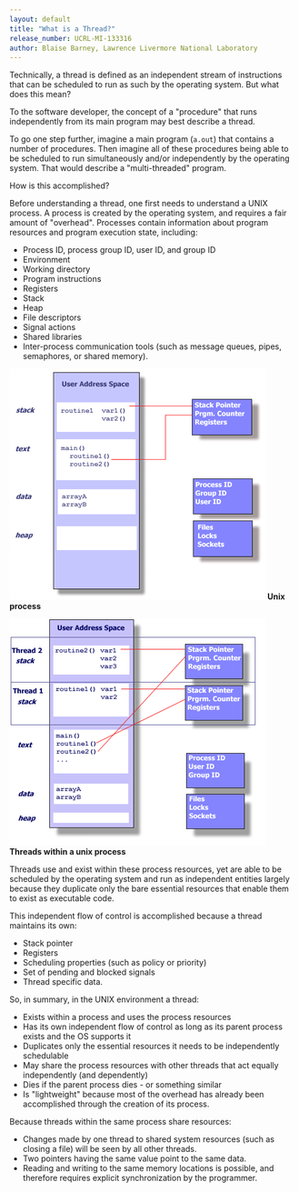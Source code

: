 ```yaml
---
layout: default
title: "What is a Thread?"
release_number: UCRL-MI-133316
author: Blaise Barney, Lawrence Livermore National Laboratory
---
```


Technically, a thread is defined as an independent stream of instructions that can be scheduled to run as such by the operating system. But what does this mean?

To the software developer, the concept of a "procedure" that runs independently from its main program may best describe a thread.

To go one step further, imagine a main program (`a.out`) that contains a number of procedures. Then imagine all of these procedures being able to be scheduled to run simultaneously and/or independently by the operating system. That would describe a "multi-threaded" program.

How is this accomplished?

Before understanding a thread, one first needs to understand a UNIX process. A process is created by the operating system, and requires a fair amount of "overhead". Processes contain information about program resources and program execution state, including:

* Process ID, process group ID, user ID, and group ID
* Environment
* Working directory
* Program instructions
* Registers
* Stack
* Heap
* File descriptors
* Signal actions
* Shared libraries
* Inter-process communication tools (such as message queues, pipes, semaphores, or shared memory).

![Process caption="TEST"](images/process.gif)
**Unix process**

![Threads caption="TEST2"](images/thread.gif)
**Threads within a unix process**

Threads use and exist within these process resources, yet are able to be scheduled by the operating system and run as independent entities largely because they duplicate only the bare essential resources that enable them to exist as executable code.

This independent flow of control is accomplished because a thread maintains its own:
* Stack pointer
* Registers
* Scheduling properties (such as policy or priority)
* Set of pending and blocked signals
* Thread specific data.

So, in summary, in the UNIX environment a thread:
* Exists within a process and uses the process resources
* Has its own independent flow of control as long as its parent process exists and the OS supports it
* Duplicates only the essential resources it needs to be independently schedulable
* May share the process resources with other threads that act equally independently (and dependently)
* Dies if the parent process dies - or something similar
* Is "lightweight" because most of the overhead has already been accomplished through the creation of its process.

Because threads within the same process share resources:
* Changes made by one thread to shared system resources (such as closing a file) will be seen by all other threads.
* Two pointers having the same value point to the same data.
* Reading and writing to the same memory locations is possible, and therefore requires explicit synchronization by the programmer.
